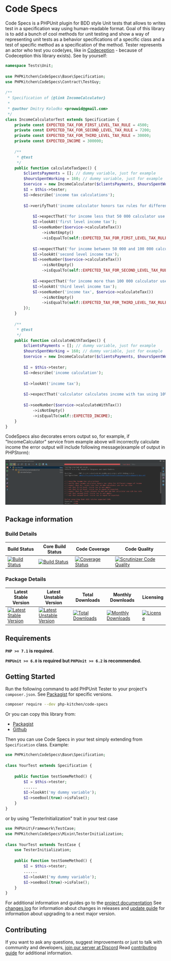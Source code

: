 # Code Specs

Code Specs is a PHPUnit plugin for BDD style Unit tests that allows to writes test in a specification way using human-readable format. 
Goal of this library is to add a bunch of cool methods for unit testing and show a way of representing unit tests as a behavior specifications of a specific class and a test of specific method as a specification of the method.
Tester represents an actor who test you code(yes, like in [Codeception](https://github.com/Codeception/Codeception) - because of Codeception this library exists). See by yourself:
```php
namespace Tests\Unit;

use PHPKitchen\CodeSpecs\Base\Specification;
use PHPKitchen\CodeSpecs\Contract\TestGuy;

/**
 * Specification of {@link IncomeCalculator}
 *
 * @author Dmitry Kolodko <prowwid@gmail.com>
 */
class IncomeCalculatorTest extends Specification {
    private const EXPECTED_TAX_FOR_FIRST_LEVEL_TAX_RULE = 4500;
    private const EXPECTED_TAX_FOR_SECOND_LEVEL_TAX_RULE = 7200;
    private const EXPECTED_TAX_FOR_THIRD_LEVEL_TAX_RULE = 30000;
    private const EXPECTED_INCOME = 300000;

    /**
     * @test
     */
    public function calculateTaxSpec() {
        $clientsPayments = []; // dummy variable, just for example
        $hoursSpentWorking = 160; // dummy variable, just for example
        $service = new IncomeCalculator($clientsPayments, $hoursSpentWorking);
        $I = $this->tester;
        $I->describe('income tax calculations');

        $I->verifyThat('income calculator honors tax rules for different ranges of income', function (TestGuy $I) use ($service) {

            $I->expectThat('for income less that 50 000 calculator use 10% tax rule');
            $I->lookAt('first level income tax');
            $I->seeNumber($service->calculateTax())
                ->isNotEmpty()
                ->isEqualTo(self::EXPECTED_TAX_FOR_FIRST_LEVEL_TAX_RULE);

            $I->expectThat('for income between 50 000 and 100 000 calculator use 12% tax rule');
            $I->lookAt('second level income tax');
            $I->seeNumber($service->calculateTax())
                ->isNotEmpty()
                ->isEqualTo(self::EXPECTED_TAX_FOR_SECOND_LEVEL_TAX_RULE);

            $I->expectThat('for income more than 100 000 calculator use 20% tax rule');
            $I->lookAt('third level income tax');
            $I->seeNumber('income tax', $service->calculateTax())
                ->isNotEmpty()
                ->isEqualTo(self::EXPECTED_TAX_FOR_THIRD_LEVEL_TAX_RULE);
        });
    }

    /**
     * @test
     */
    public function calculateWithTaxSpec() {
        $clientsPayments = []; // dummy variable, just for example
        $hoursSpentWorking = 160; // dummy variable, just for example
        $service = new IncomeCalculator($clientsPayments, $hoursSpentWorking);

        $I = $this->tester;
        $I->describe('income calculation');

        $I->lookAt('income tax');

        $I->expectThat('calculator calculates income with tax using 10% tax rule for income less that 50 000');

        $I->seeNumber($service->calculateWithTax())
            ->isNotEmpty()
            ->isEqualTo(self::EXPECTED_INCOME);
    }
}
```

CodeSpecs also decorates errors output so, for example, if "IncomeCalculator" service from example above will incorrectly calculate income the error output will include following message(example of output in PHPStorm):

![picture alt](docs/en/failed-spec.png "Error output")

## Package information

### Build Details

Build Status    | Core Build Status    | Code Coverage | Code Quality
------------ | ------------ | ------------- | ------------
[![Build Status](https://travis-ci.org/php-kitchen/code-specs.svg?branch=master)](https://travis-ci.org/php-kitchen/code-specs) | [![Build Status](https://travis-ci.org/php-kitchen/code-specs-core.svg?branch=master)](https://travis-ci.org/php-kitchen/code-specs-core) | [![Coverage Status](https://coveralls.io/repos/github/php-kitchen/code-specs/badge.svg?branch=master)](https://coveralls.io/github/php-kitchen/code-specs?branch=master) | [![Scrutinizer Code Quality](https://scrutinizer-ci.com/g/php-kitchen/code-specs/badges/quality-score.png?b=master)](https://scrutinizer-ci.com/g/php-kitchen/code-specs/?branch=master)

### Package Details
Latest Stable Version |  Latest Unstable Version | Total Downloads | Monthly Downloads | Licensing 
--------------------- |  ----------------------- |  -------------- | ----------------  |--------- 
[![Latest Stable Version](https://poser.pugx.org/php-kitchen/code-specs/v/stable)](https://packagist.org/packages/php-kitchen/code-specs) | [![Latest Unstable Version](https://poser.pugx.org/php-kitchen/code-specs/v/unstable)](https://packagist.org/packages/php-kitchen/code-specs) | [![Total Downloads](https://poser.pugx.org/php-kitchen/code-specs/downloads)](https://packagist.org/packages/php-kitchen/code-specs) | [![Monthly Downloads](https://poser.pugx.org/php-kitchen/code-specs/d/monthly)](https://packagist.org/packages/php-kitchen/code-specs) | [![License](https://poser.pugx.org/php-kitchen/code-specs/license)](https://github.com/php-kitchen/code-specs/blob/master/LICENSE)

## Requirements

**`PHP >= 7.1` is required.**

**`PHPUnit >= 6.0` is required but `PHPUnit >= 6.2` is recommended.**

## Getting Started

Run the following command to add PHPUnit Tester to your project's `composer.json`. See [Packagist](https://packagist.org/packages/php-kitchen/code-specs) for specific versions.

```bash
composer require --dev php-kitchen/code-specs
```

Or you can copy this library from:
- [Packagist](https://packagist.org/packages/php-kitchen/code-specs)
- [Github](https://github.com/php-kitchen/code-specs)

Then you can use Code Specs in your test simply extending from `Specification` class. Example:
```php
use PHPKitchen\CodeSpecs\Base\Specification;

class YourTest extends Specification {

    public function testSomeMethod() {
        $I = $this->tester;
        ......
        $I->lookAt('my dummy variable');
        $I->seeBool(true)->isFalse();
    }
}

```

or by using "TesterInitialization" trait in your test case

```php
use PHPUnit\Framework\TestCase;
use PHPKitchen\CodeSpecs\Mixin\TesterInitialization;

class YourTest extends TestCase {
    use TesterInitialization;

    public function testSomeMethod() {
        $I = $this->tester;
        ......
        $I->lookAt('my dummy variable');
        $I->seeBool(true)->isFalse();
    }
}
```

For additional information and guides go to the [project documentation](docs/README.md)
See [changes log](docs/CHANGELOG.md) for information about changes in releases and [update guide](docs/UPDATE-GUIDE.md) for information about upgrading to a next major version.

## Contributing

If you want to ask any questions, suggest improvements or just to talk with community and developers, [join our server at Discord](https://discord.gg/Ez5VZhC) 
Read [contributing guide](docs/CONTRIBUTING.md) for additional information.

